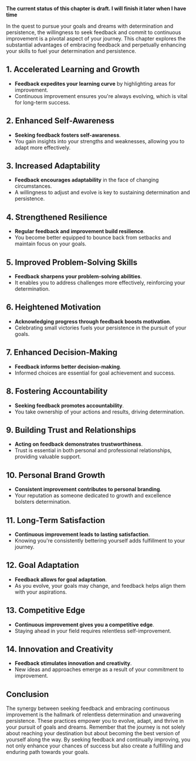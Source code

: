 **The current status of this chapter is draft. I will finish it later when I have time**

In the quest to pursue your goals and dreams with determination and persistence, the willingness to seek feedback and commit to continuous improvement is a pivotal aspect of your journey. This chapter explores the substantial advantages of embracing feedback and perpetually enhancing your skills to fuel your determination and persistence.

**1. Accelerated Learning and Growth**
--------------------------------------

* **Feedback expedites your learning curve** by highlighting areas for improvement.
* Continuous improvement ensures you're always evolving, which is vital for long-term success.

**2. Enhanced Self-Awareness**
------------------------------

* **Seeking feedback fosters self-awareness**.
* You gain insights into your strengths and weaknesses, allowing you to adapt more effectively.

**3. Increased Adaptability**
-----------------------------

* **Feedback encourages adaptability** in the face of changing circumstances.
* A willingness to adjust and evolve is key to sustaining determination and persistence.

**4. Strengthened Resilience**
------------------------------

* **Regular feedback and improvement build resilience**.
* You become better equipped to bounce back from setbacks and maintain focus on your goals.

**5. Improved Problem-Solving Skills**
--------------------------------------

* **Feedback sharpens your problem-solving abilities**.
* It enables you to address challenges more effectively, reinforcing your determination.

**6. Heightened Motivation**
----------------------------

* **Acknowledging progress through feedback boosts motivation**.
* Celebrating small victories fuels your persistence in the pursuit of your goals.

**7. Enhanced Decision-Making**
-------------------------------

* **Feedback informs better decision-making**.
* Informed choices are essential for goal achievement and success.

**8. Fostering Accountability**
-------------------------------

* **Seeking feedback promotes accountability**.
* You take ownership of your actions and results, driving determination.

**9. Building Trust and Relationships**
---------------------------------------

* **Acting on feedback demonstrates trustworthiness**.
* Trust is essential in both personal and professional relationships, providing valuable support.

**10. Personal Brand Growth**
-----------------------------

* **Consistent improvement contributes to personal branding**.
* Your reputation as someone dedicated to growth and excellence bolsters determination.

**11. Long-Term Satisfaction**
------------------------------

* **Continuous improvement leads to lasting satisfaction**.
* Knowing you're consistently bettering yourself adds fulfillment to your journey.

**12. Goal Adaptation**
-----------------------

* **Feedback allows for goal adaptation**.
* As you evolve, your goals may change, and feedback helps align them with your aspirations.

**13. Competitive Edge**
------------------------

* **Continuous improvement gives you a competitive edge**.
* Staying ahead in your field requires relentless self-improvement.

**14. Innovation and Creativity**
---------------------------------

* **Feedback stimulates innovation and creativity**.
* New ideas and approaches emerge as a result of your commitment to improvement.

Conclusion
----------

The synergy between seeking feedback and embracing continuous improvement is the hallmark of relentless determination and unwavering persistence. These practices empower you to evolve, adapt, and thrive in your pursuit of goals and dreams. Remember that the journey is not solely about reaching your destination but about becoming the best version of yourself along the way. By seeking feedback and continually improving, you not only enhance your chances of success but also create a fulfilling and enduring path towards your goals.
